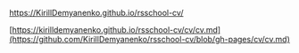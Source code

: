 https://KirillDemyanenko.github.io/rsschool-cv/

[https://kirilldemyanenko.github.io/rsschool-cv/cv/cv.md](https://github.com/KirillDemyanenko/rsschool-cv/blob/gh-pages/cv/cv.md)
